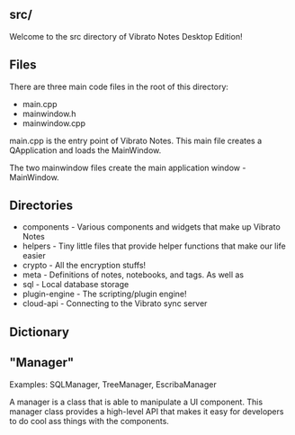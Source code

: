 src/
---

Welcome to the src directory of Vibrato Notes Desktop Edition!

## Files

There are three main code files in the root of this directory:

- main.cpp
- mainwindow.h
- mainwindow.cpp

main.cpp is the entry point of Vibrato Notes. This main file creates a QApplication and loads the MainWindow.

The two mainwindow files create the main application window - MainWindow.

## Directories

- components - Various components and widgets that make up Vibrato Notes
- helpers - Tiny little files that provide helper functions that make our life easier
- crypto - All the encryption stuffs!
- meta - Definitions of notes, notebooks, and tags. As well as
- sql - Local database storage
- plugin-engine - The scripting/plugin engine!
- cloud-api - Connecting to the Vibrato sync server

## Dictionary

## "Manager"

Examples: SQLManager, TreeManager, EscribaManager

A manager is a class that is able to manipulate a UI component. This manager class provides a high-level API that makes it easy for developers to do cool ass things with the components.
